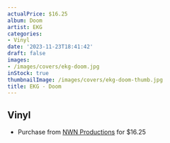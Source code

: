 ```yaml
---
actualPrice: $16.25
album: Doom
artist: EKG
categories:
- Vinyl
date: '2023-11-23T18:41:42'
draft: false
images:
- /images/covers/ekg-doom.jpg
inStock: true
thumbnailImage: /images/covers/ekg-doom-thumb.jpg
title: EKG - Doom
---
```


## Vinyl
* Purchase from [NWN Productions](http://shop.nwnprod.com/index.php?route=product/product&path=75&product_id=8899&sort=pd.name&order=ASC) for $16.25
